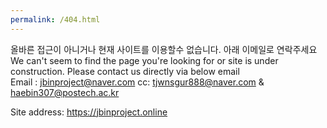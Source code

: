 ```yaml
---
permalink: /404.html
---
```

올바른 접근이 아니거나 현재 사이트를 이용할수 없습니다. 아래 이메일로 연락주세요<br>
We can't seem to find the page you're  looking for or site is under construction. Please contact us directly via below email<br>
Email : jbinproject@naver.com
cc: tjwnsgur888@naver.com & haebin307@postech.ac.kr <br>

Site address: https://jbinproject.online